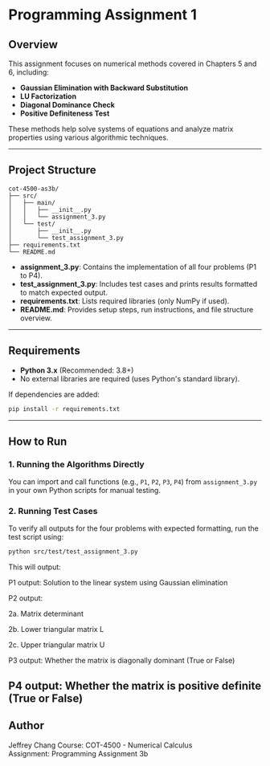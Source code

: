 # Programming Assignment 1

## Overview
This assignment focuses on numerical methods covered in Chapters 5 and 6, including:

- **Gaussian Elimination with Backward Substitution**  
- **LU Factorization**  
- **Diagonal Dominance Check**  
- **Positive Definiteness Test**

These methods help solve systems of equations and analyze matrix properties using various algorithmic techniques.

---

## Project Structure
```
cot-4500-as3b/
├── src/
│   ├── main/
│   │   ├── __init__.py
│   │   └── assignment_3.py
│   └── test/
│       ├── __init__.py
│       └── test_assignment_3.py
├── requirements.txt
└── README.md
```

- **assignment_3.py**: Contains the implementation of all four problems (P1 to P4).
- **test_assignment_3.py**: Includes test cases and prints results formatted to match expected output.
- **requirements.txt**: Lists required libraries (only NumPy if used).
- **README.md**: Provides setup steps, run instructions, and file structure overview.

---

## Requirements
- **Python 3.x** (Recommended: 3.8+)
- No external libraries are required (uses Python's standard library).

If dependencies are added:
```bash
pip install -r requirements.txt
```

---

## How to Run

### 1. **Running the Algorithms Directly**
You can import and call functions (e.g., `P1`, `P2`, `P3`, `P4`) from `assignment_3.py` in your own Python scripts for manual testing.

### 2. **Running Test Cases**
To verify all outputs for the four problems with expected formatting, run the test script using:

```bash
python src/test/test_assignment_3.py
```

This will output:

P1 output: Solution to the linear system using Gaussian elimination

P2 output:

2a. Matrix determinant

2b. Lower triangular matrix L

2c. Upper triangular matrix U

P3 output: Whether the matrix is diagonally dominant (True or False)

P4 output: Whether the matrix is positive definite (True or False)
---
## Author
Jeffrey Chang 
Course: COT-4500 - Numerical Calculus  
Assignment: Programming Assignment 3b

